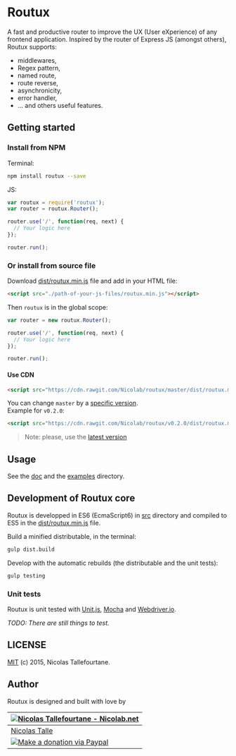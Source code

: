 # Routux

A fast and productive router to improve the UX (User eXperience) of any frontend application.
Inspired by the router of Express JS (amongst others), Routux supports:

  * middlewares,
  * Regex pattern,
  * named route,
  * route reverse,
  * asynchronicity,
  * error handler,
  * ... and others useful features.


## Getting started

### Install from NPM

Terminal:
```sh
npm install routux --save
```

JS:
```js
var routux = require('routux');
var router = routux.Router();

router.use('/', function(req, next) {
  // Your logic here
});

router.run();
```

### Or install from source file

Download [dist/routux.min.js](https://cdn.rawgit.com/Nicolab/routux/master/dist/routux.min.js) file and add in your HTML file:

```html
<script src="./path-of-your-js-files/routux.min.js"></script>
```

Then `routux` is in the global scope:

```js
var router = new routux.Router();

router.use('/', function(req, next) {
  // Your logic here
});

router.run();
```

#### Use CDN

```html
<script src="https://cdn.rawgit.com/Nicolab/routux/master/dist/routux.min.js"></script>
```

You can change `master` by a [specific version](https://github.com/Nicolab/routux/releases).
<br>Example for `v0.2.0`:

```html
<script src="https://cdn.rawgit.com/Nicolab/routux/v0.2.0/dist/routux.min.js"></script>
```

> Note: please, use the [latest version](https://github.com/Nicolab/routux/releases/latest)

## Usage

See the [doc](/doc/index.md) and the [examples](/examples) directory.


## Development of Routux core

Routux is developped in ES6 (EcmaScript6) in [src](https://github.com/Nicolab/routux/tree/master/src) directory and compiled to ES5 in the [dist/routux.min.js](https://cdn.rawgit.com/Nicolab/routux/master/dist/routux.min.js) file.

Build a minified distributable, in the terminal:
```sh
gulp dist.build
```

Develop with the automatic rebuilds (the distributable and the unit tests):
```sh
gulp testing
```

### Unit tests

Routux is unit tested with [Unit.js](http://unitjs.com), [Mocha](http://unitjs.com/guide/mocha.html) and [Webdriver.io](http://www.webdriver.io).

_TODO: There are still things to test._


## LICENSE

[MIT](https://github.com/Nicolab/routux/blob/master/LICENSE) (c) 2015, Nicolas Tallefourtane.


## Author

Routux is designed and built with love by

| [![Nicolas Tallefourtane - Nicolab.net](http://www.gravatar.com/avatar/d7dd0f4769f3aa48a3ecb308f0b457fc?s=64)](http://nicolab.net) |
|---|
| [Nicolas Talle](http://nicolab.net) |
| [![Make a donation via Paypal](https://www.paypalobjects.com/en_US/i/btn/btn_donate_SM.gif)](https://www.paypal.com/cgi-bin/webscr?cmd=_s-xclick&hosted_button_id=PGRH4ZXP36GUC) |
